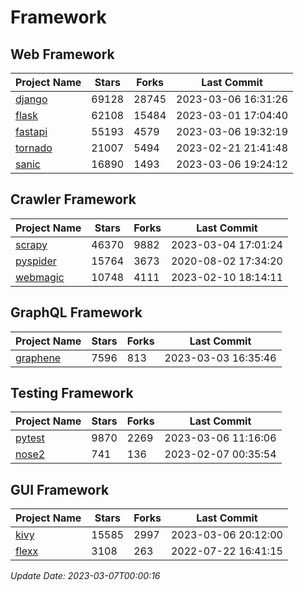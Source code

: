 # Framework

## Web Framework
| Project Name | Stars | Forks | Last Commit |
| ------------ | ----- | ----- | ----------- |
| [django](https://github.com/django/django) | 69128 | 28745 | 2023-03-06 16:31:26 |
| [flask](https://github.com/pallets/flask) | 62108 | 15484 | 2023-03-01 17:04:40 |
| [fastapi](https://github.com/tiangolo/fastapi) | 55193 | 4579 | 2023-03-06 19:32:19 |
| [tornado](https://github.com/tornadoweb/tornado) | 21007 | 5494 | 2023-02-21 21:41:48 |
| [sanic](https://github.com/sanic-org/sanic) | 16890 | 1493 | 2023-03-06 19:24:12 |

## Crawler Framework
| Project Name | Stars | Forks | Last Commit |
| ------------ | ----- | ----- | ----------- |
| [scrapy](https://github.com/scrapy/scrapy) | 46370 | 9882 | 2023-03-04 17:01:24 |
| [pyspider](https://github.com/binux/pyspider) | 15764 | 3673 | 2020-08-02 17:34:20 |
| [webmagic](https://github.com/code4craft/webmagic) | 10748 | 4111 | 2023-02-10 18:14:11 |

## GraphQL Framework
| Project Name | Stars | Forks | Last Commit |
| ------------ | ----- | ----- | ----------- |
| [graphene](https://github.com/graphql-python/graphene) | 7596 | 813 | 2023-03-03 16:35:46 |

## Testing Framework
| Project Name | Stars | Forks | Last Commit |
| ------------ | ----- | ----- | ----------- |
| [pytest](https://github.com/pytest-dev/pytest) | 9870 | 2269 | 2023-03-06 11:16:06 |
| [nose2](https://github.com/nose-devs/nose2) | 741 | 136 | 2023-02-07 00:35:54 |

## GUI Framework
| Project Name | Stars | Forks | Last Commit |
| ------------ | ----- | ----- | ----------- |
| [kivy](https://github.com/kivy/kivy) | 15585 | 2997 | 2023-03-06 20:12:00 |
| [flexx](https://github.com/flexxui/flexx) | 3108 | 263 | 2022-07-22 16:41:15 |

*Update Date: 2023-03-07T00:00:16*